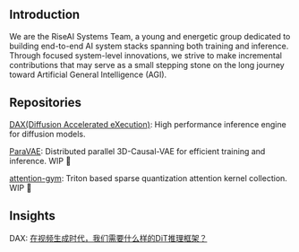 ## Introduction

We are the RiseAI Systems Team, a young and energetic group dedicated to building end-to-end AI system stacks spanning both training and inference. Through focused system-level innovations, we strive to make incremental contributions that may serve as a small stepping stone on the long journey toward Artificial General Intelligence (AGI).

## Repositories

[DAX(Diffusion Accelerated eXecution)](https://github.com/RiseAI-Sys/DAX): High performance inference engine for diffusion models.

[ParaVAE](https://github.com/RiseAI-Sys/ParaVAE): Distributed parallel 3D-Causal-VAE for efficient training and inference. WIP :construction:

[attention-gym](https://github.com/RiseAI-Sys/attention-gym): Triton based sparse quantization attention kernel collection. WIP :construction:

## Insights

DAX: [在视频生成时代，我们需要什么样的DiT推理框架？](https://www.zhihu.com/question/1934635266095703079/answer/1934667070269822782)